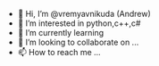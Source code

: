 - 👋 Hi, I’m @vremyavnikuda (Andrew)
- 👀 I’m interested in python,c++,c# 
- 🌱 I’m currently learning 
- 💞️ I’m looking to collaborate on ...
- 📫 How to reach me ...

<!---
vremyavnikuda/vremyavnikuda is a ✨ special ✨ repository because its `README.md` (this file) appears on your GitHub profile.
You can click the Preview link to take a look at your changes.
--->
